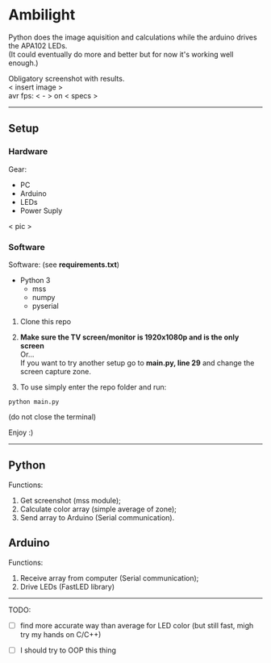 # Ambilight
Python does the image aquisition and calculations while the arduino drives the APA102 LEDs.  
(It could eventually do more and better but for now it's working well enough.)

Obligatory screenshot with results.  
\< insert image \>  
avr fps: \< - \> on \< specs \>

******
## Setup
### Hardware
Gear:
- PC
- Arduino
- LEDs
- Power Suply

\< pic \>

### Software
Software: (see **requirements.txt**)
- Python 3
  - mss
  - numpy
  - pyserial

1. Clone this repo

2. **Make sure the TV screen/monitor is 1920x1080p and is the only screen**  
Or...  
If you want to try another setup go to **main.py, line 29** and change the screen capture zone.

3. To use simply enter the repo folder and run:
```
python main.py
```
(do not close the terminal)

Enjoy :)

******
## Python
Functions:  
1. Get screenshot (mss module);
2. Calculate color array (simple average of zone);
3. Send array to Arduino (Serial communication).

## Arduino
Functions:  
1. Receive array from computer (Serial communication);
2. Drive LEDs (FastLED library)

******
TODO:
- [ ] find more accurate way than average for LED color (but still fast, migh try my hands on C/C++)
- [ ] I should try to OOP this thing

